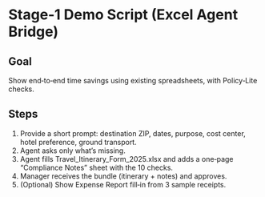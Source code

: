 # Stage‑1 Demo Script (Excel Agent Bridge)

## Goal
Show end‑to‑end time savings using existing spreadsheets, with Policy‑Lite checks.

## Steps
1) Provide a short prompt: destination ZIP, dates, purpose, cost center, hotel preference, ground transport.
2) Agent asks only what’s missing.
3) Agent fills Travel_Itinerary_Form_2025.xlsx and adds a one‑page “Compliance Notes” sheet with the 10 checks.
4) Manager receives the bundle (itinerary + notes) and approves.
5) (Optional) Show Expense Report fill‑in from 3 sample receipts.
